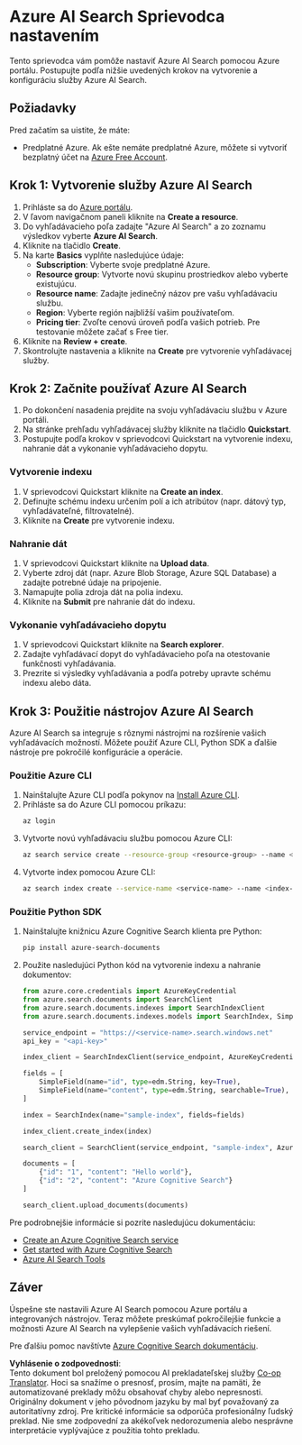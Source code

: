 <!--
CO_OP_TRANSLATOR_METADATA:
{
  "original_hash": "f0ce2d470f3efad6f8c7df376f416a4b",
  "translation_date": "2025-07-12T07:39:45+00:00",
  "source_file": "00-course-setup/AzureSearch.md",
  "language_code": "sk"
}
-->
# Azure AI Search Sprievodca nastavením

Tento sprievodca vám pomôže nastaviť Azure AI Search pomocou Azure portálu. Postupujte podľa nižšie uvedených krokov na vytvorenie a konfiguráciu služby Azure AI Search.

## Požiadavky

Pred začatím sa uistite, že máte:

- Predplatné Azure. Ak ešte nemáte predplatné Azure, môžete si vytvoriť bezplatný účet na [Azure Free Account](https://azure.microsoft.com/free/?wt.mc_id=studentamb_258691).

## Krok 1: Vytvorenie služby Azure AI Search

1. Prihláste sa do [Azure portálu](https://portal.azure.com/?wt.mc_id=studentamb_258691).
2. V ľavom navigačnom paneli kliknite na **Create a resource**.
3. Do vyhľadávacieho poľa zadajte "Azure AI Search" a zo zoznamu výsledkov vyberte **Azure AI Search**.
4. Kliknite na tlačidlo **Create**.
5. Na karte **Basics** vyplňte nasledujúce údaje:
   - **Subscription**: Vyberte svoje predplatné Azure.
   - **Resource group**: Vytvorte novú skupinu prostriedkov alebo vyberte existujúcu.
   - **Resource name**: Zadajte jedinečný názov pre vašu vyhľadávaciu službu.
   - **Region**: Vyberte región najbližší vašim používateľom.
   - **Pricing tier**: Zvoľte cenovú úroveň podľa vašich potrieb. Pre testovanie môžete začať s Free tier.
6. Kliknite na **Review + create**.
7. Skontrolujte nastavenia a kliknite na **Create** pre vytvorenie vyhľadávacej služby.

## Krok 2: Začnite používať Azure AI Search

1. Po dokončení nasadenia prejdite na svoju vyhľadávaciu službu v Azure portáli.
2. Na stránke prehľadu vyhľadávacej služby kliknite na tlačidlo **Quickstart**.
3. Postupujte podľa krokov v sprievodcovi Quickstart na vytvorenie indexu, nahranie dát a vykonanie vyhľadávacieho dopytu.

### Vytvorenie indexu

1. V sprievodcovi Quickstart kliknite na **Create an index**.
2. Definujte schému indexu určením polí a ich atribútov (napr. dátový typ, vyhľadávateľné, filtrovatelné).
3. Kliknite na **Create** pre vytvorenie indexu.

### Nahranie dát

1. V sprievodcovi Quickstart kliknite na **Upload data**.
2. Vyberte zdroj dát (napr. Azure Blob Storage, Azure SQL Database) a zadajte potrebné údaje na pripojenie.
3. Namapujte polia zdroja dát na polia indexu.
4. Kliknite na **Submit** pre nahranie dát do indexu.

### Vykonanie vyhľadávacieho dopytu

1. V sprievodcovi Quickstart kliknite na **Search explorer**.
2. Zadajte vyhľadávací dopyt do vyhľadávacieho poľa na otestovanie funkčnosti vyhľadávania.
3. Prezrite si výsledky vyhľadávania a podľa potreby upravte schému indexu alebo dáta.

## Krok 3: Použitie nástrojov Azure AI Search

Azure AI Search sa integruje s rôznymi nástrojmi na rozšírenie vašich vyhľadávacích možností. Môžete použiť Azure CLI, Python SDK a ďalšie nástroje pre pokročilé konfigurácie a operácie.

### Použitie Azure CLI

1. Nainštalujte Azure CLI podľa pokynov na [Install Azure CLI](https://learn.microsoft.com/en-us/cli/azure/install-azure-cli?wt.mc_id=studentamb_258691).
2. Prihláste sa do Azure CLI pomocou príkazu:
   ```bash
   az login
   ```
3. Vytvorte novú vyhľadávaciu službu pomocou Azure CLI:
   ```bash
   az search service create --resource-group <resource-group> --name <service-name> --sku Free
   ```
4. Vytvorte index pomocou Azure CLI:
   ```bash
   az search index create --service-name <service-name> --name <index-name> --fields "field1:type, field2:type"
   ```

### Použitie Python SDK

1. Nainštalujte knižnicu Azure Cognitive Search klienta pre Python:
   ```bash
   pip install azure-search-documents
   ```
2. Použite nasledujúci Python kód na vytvorenie indexu a nahranie dokumentov:
   ```python
   from azure.core.credentials import AzureKeyCredential
   from azure.search.documents import SearchClient
   from azure.search.documents.indexes import SearchIndexClient
   from azure.search.documents.indexes.models import SearchIndex, SimpleField, edm

   service_endpoint = "https://<service-name>.search.windows.net"
   api_key = "<api-key>"

   index_client = SearchIndexClient(service_endpoint, AzureKeyCredential(api_key))

   fields = [
       SimpleField(name="id", type=edm.String, key=True),
       SimpleField(name="content", type=edm.String, searchable=True),
   ]

   index = SearchIndex(name="sample-index", fields=fields)

   index_client.create_index(index)

   search_client = SearchClient(service_endpoint, "sample-index", AzureKeyCredential(api_key))

   documents = [
       {"id": "1", "content": "Hello world"},
       {"id": "2", "content": "Azure Cognitive Search"}
   ]

   search_client.upload_documents(documents)
   ```

Pre podrobnejšie informácie si pozrite nasledujúcu dokumentáciu:

- [Create an Azure Cognitive Search service](https://learn.microsoft.com/en-us/azure/search/search-create-service-portal?wt.mc_id=studentamb_258691)
- [Get started with Azure Cognitive Search](https://learn.microsoft.com/en-us/azure/search/search-get-started-portal?wt.mc_id=studentamb_258691)
- [Azure AI Search Tools](https://learn.microsoft.com/en-us/azure/ai-services/agents/how-to/tools/azure-ai-search?tabs=azurecli%2Cpython&pivots=code-examples?wt.mc_id=studentamb_258691)

## Záver

Úspešne ste nastavili Azure AI Search pomocou Azure portálu a integrovaných nástrojov. Teraz môžete preskúmať pokročilejšie funkcie a možnosti Azure AI Search na vylepšenie vašich vyhľadávacích riešení.

Pre ďalšiu pomoc navštívte [Azure Cognitive Search dokumentáciu](https://learn.microsoft.com/en-us/azure/search/?wt.mc_id=studentamb_258691).

**Vyhlásenie o zodpovednosti**:  
Tento dokument bol preložený pomocou AI prekladateľskej služby [Co-op Translator](https://github.com/Azure/co-op-translator). Hoci sa snažíme o presnosť, prosím, majte na pamäti, že automatizované preklady môžu obsahovať chyby alebo nepresnosti. Originálny dokument v jeho pôvodnom jazyku by mal byť považovaný za autoritatívny zdroj. Pre kritické informácie sa odporúča profesionálny ľudský preklad. Nie sme zodpovední za akékoľvek nedorozumenia alebo nesprávne interpretácie vyplývajúce z použitia tohto prekladu.